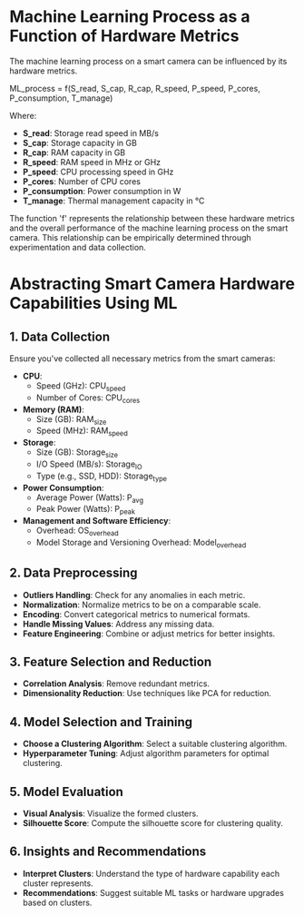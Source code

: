 # Machine Learning Process as a Function of Hardware Metrics

The machine learning process on a smart camera can be influenced by its hardware metrics. 

ML_process = f(S_read, S_cap, R_cap, R_speed, P_speed, P_cores, P_consumption, T_manage)

Where:
- **S_read**: Storage read speed in MB/s
- **S_cap**: Storage capacity in GB
- **R_cap**: RAM capacity in GB
- **R_speed**: RAM speed in MHz or GHz
- **P_speed**: CPU processing speed in GHz
- **P_cores**: Number of CPU cores
- **P_consumption**: Power consumption in W
- **T_manage**: Thermal management capacity in °C

The function 'f' represents the relationship between these hardware metrics and the overall performance of the machine learning process on the smart camera. This relationship can be empirically determined through experimentation and data collection.




# Abstracting Smart Camera Hardware Capabilities Using ML

## 1. Data Collection

Ensure you've collected all necessary metrics from the smart cameras:

- **CPU**: 
  - Speed (GHz): CPU<sub>speed</sub>
  - Number of Cores: CPU<sub>cores</sub>
- **Memory (RAM)**:
  - Size (GB): RAM<sub>size</sub>
  - Speed (MHz): RAM<sub>speed</sub>
- **Storage**:
  - Size (GB): Storage<sub>size</sub>
  - I/O Speed (MB/s): Storage<sub>IO</sub>
  - Type (e.g., SSD, HDD): Storage<sub>type</sub>
- **Power Consumption**:
  - Average Power (Watts): P<sub>avg</sub>
  - Peak Power (Watts): P<sub>peak</sub>
- **Management and Software Efficiency**: 
  - Overhead: OS<sub>overhead</sub>
  - Model Storage and Versioning Overhead: Model<sub>overhead</sub>

## 2. Data Preprocessing

- **Outliers Handling**: Check for any anomalies in each metric.
- **Normalization**: Normalize metrics to be on a comparable scale.
- **Encoding**: Convert categorical metrics to numerical formats.
- **Handle Missing Values**: Address any missing data.
- **Feature Engineering**: Combine or adjust metrics for better insights.

## 3. Feature Selection and Reduction

- **Correlation Analysis**: Remove redundant metrics.
- **Dimensionality Reduction**: Use techniques like PCA for reduction.

## 4. Model Selection and Training

- **Choose a Clustering Algorithm**: Select a suitable clustering algorithm.
- **Hyperparameter Tuning**: Adjust algorithm parameters for optimal clustering.

## 5. Model Evaluation

- **Visual Analysis**: Visualize the formed clusters.
- **Silhouette Score**: Compute the silhouette score for clustering quality.

## 6. Insights and Recommendations

- **Interpret Clusters**: Understand the type of hardware capability each cluster represents.
- **Recommendations**: Suggest suitable ML tasks or hardware upgrades based on clusters.
